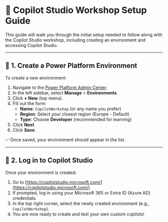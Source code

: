 # 🧠 Copilot Studio Workshop Setup Guide

This guide will walk you through the initial setup needed to follow along with the Copilot Studio workshop, including creating an environment and accessing Copilot Studio.

---

## 🚀 1. Create a Power Platform Environment

To create a new environment:

1. Navigate to the [Power Platform Admin Center](https://admin.powerplatform.microsoft.com/).
2. In the left sidebar, select **Manage** > **Environments**.
3. Click **+ New** (top menu).
4. Fill out the form:
   - **Name**: `CopilotWorkshop` (or any name you prefer)
   - **Region**: Select your closest region (Europe - Default)
   - **Type**: Choose **Developer** (recommended for learning)
5. Click **Next**
6. Click **Save**.

✅ Once saved, your environment should appear in the list.

---

## 💬 2. Log in to Copilot Studio

Once your environment is created:

1. Go to [https://copilotstudio.microsoft.com/](https://copilotstudio.microsoft.com/)
2. If prompted, log in using your Microsoft 365 or Entra ID (Azure AD) credentials.
3. In the top right corner, select the newly created environment (e.g., `CopilotWorkshop`).
4. You are now ready to create and test your own custom copilots!


